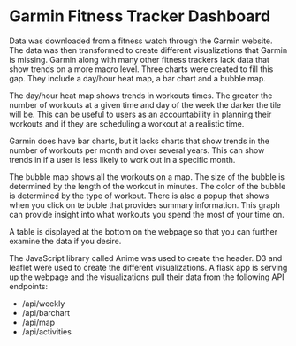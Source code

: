# Garmin Fitness Tracker Dashboard

Data was downloaded from a fitness watch through the Garmin website. The data was then transformed to create different visualizations that Garmin is missing. Garmin along with many other fitness trackers lack data that show trends on a more macro level. Three charts were created to fill this gap. They include a day/hour heat map, a bar chart and a bubble map.

The day/hour heat map shows trends in workouts times. The greater the number of workouts at a given time and day of the week the darker the tile will be.  This can be useful to users as an accountability in planning their workouts and if they are scheduling a workout at a realistic time.

Garmin does have bar charts, but it lacks charts that show trends in the number of workouts per month and over several years. This can show trends in if a user is less likely to work out in a specific month. 

The bubble map shows all the workouts on a map. The size of the bubble is determined by the length of the workout in minutes. The color of the bubble is determined by the type of workout. There is also a popup that shows when you click on te buble that provides summary information. This graph can provide insight into what workouts you spend the most of your time on.

A table is displayed at the bottom on the webpage so that you can further examine the data if you desire. 

The JavaScript library called Anime was used to create the header. D3 and leaflet were used to create the different visualizations. A flask app is serving up the webpage and the visualizations pull their data from the following API endpoints: 
* /api/weekly
* /api/barchart
* /api/map
* /api/activities
